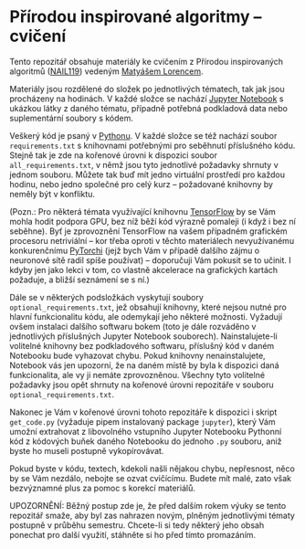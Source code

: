 # Přírodou inspirované algoritmy &ndash; cvičení

Tento repozitář obsahuje materiály ke cvičením z Přírodou inspirovaných algoritmů ([NAIL119](https://is.cuni.cz/studium/predmety/index.php?do=predmet&kod=NAIL119)) vedeným [Matyášem Lorencem](https://kam.mff.cuni.cz/~lorenc/).

Materiály jsou rozdělené do složek po jednotlivých tématech, tak jak jsou procházeny na hodinách. V každé složce se nachází [Jupyter Notebook](https://jupyter.org/) s ukázkou látky z daného tématu, případně potřebná podkladová data nebo suplementární soubory s kódem.

Veškerý kód je psaný v [Pythonu](https://www.python.org/). V každé složce se též nachází soubor `requirements.txt` s knihovnami potřebnými pro seběhnutí příslušného kódu. Stejně tak je zde na kořenové úrovni k dispozici soubor `all_requirements.txt`, v němž jsou tyto jednotlivé požadavky shrnuty v jednom souboru. Můžete tak buď mít jedno virtuální prostředí pro každou hodinu, nebo jedno společné pro celý kurz &ndash; požadované knihovny by neměly být v konfliktu.

(Pozn.: Pro některá témata využívající knihovnu [TensorFlow](https://www.tensorflow.org/) by se Vám mohla hodit podpora GPU, bez níž běží kód výrazně pomaleji (i když i bez ní seběhne). Byť je zprovoznění TensorFlow na vašem případném grafickém procesoru netriviální &ndash; kor třeba oproti v těchto materiálech nevyužívanému konkurenčnímu [PyTorchi](https://pytorch.org/) (jejž bych Vám v případě dalšího zájmu o neuronové sítě radil spíše používat) &ndash; doporučuji Vám pokusit se to učinit. I kdyby jen jako lekci v tom, co vlastně akcelerace na grafických kartách požaduje, a bližší seznámení se s ní.)

Dále se v některých podsložkách vyskytují soubory `optional_requirements.txt`, jež obsahují knihovny, které nejsou nutné pro hlavní funkcionalitu kódu, ale odemykají jeho některé možnosti. Vyžadují ovšem instalaci dalšího softwaru bokem (toto je dále rozváděno v jednotlivých příslušných Jupyter Notebook souborech). Nainstalujete-li volitelné knihovny bez podkladového softwaru, příslušný kód v daném Notebooku bude vyhazovat chybu. Pokud knihovny nenainstalujete, Notebook vás jen upozorní, že na daném místě by byla k dispozici daná funkcionalita, ale vy ji nemáte zprovozněnou. Všechny tyto volitelné požadavky jsou opět shrnuty na kořenové úrovni repozitáře v souboru `optional_requirements.txt`.

Nakonec je Vám v kořenové úrovni tohoto repozitáře k dispozici i skript `get_code.py` (vyžaduje pipem instalovaný package `jupyter`), který Vám umožní extrahovat z libovolného vstupního Jupyter Notebooku Pythonní kód z kódových buňek daného Notebooku do jednoho `.py` souboru, aniž byste ho museli postupně vykopírovávat.

Pokud byste v kódu, textech, kdekoli našli nějakou chybu, nepřesnost, něco by se Vám nezdálo, nebojte se ozvat cvičícímu. Budete mít malé, zato však bezvýznamné plus za pomoc s korekcí materiálů.

UPOZORNĚNÍ: Běžný postup zde je, že před dalším rokem výuky se tento repozitář smaže, aby byl zas nahrazen novým, plněným jednotlivými tématy postupně v průběhu semestru. Chcete-li si tedy některý jeho obsah ponechat pro další využití, stáhněte si ho před tímto promazáním.
